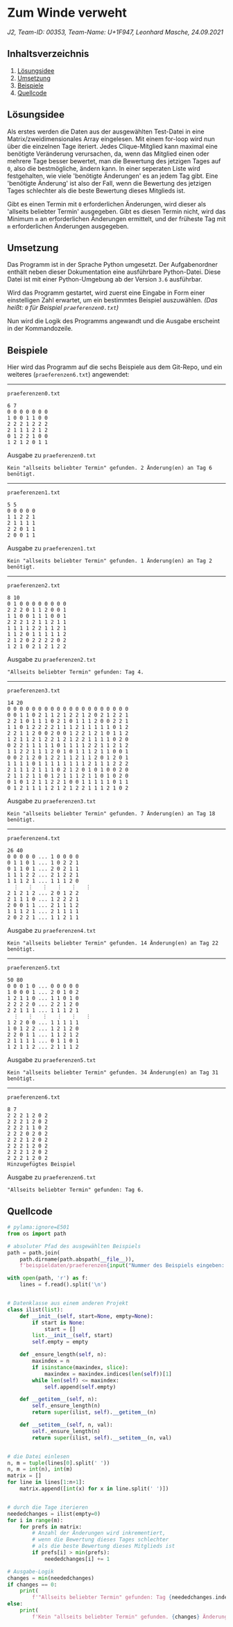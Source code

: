 # Zum Winde verweht

*J2, Team-ID: 00353, Team-Name: U+1F947, Leonhard Masche, 24.09.2021*


## Inhaltsverzeichnis
1. [Lösungsidee](#lösungsidee)
2. [Umsetzung](#umsetzung)
3. [Beispiele](#beispiele)
4. [Quellcode](#quellcode)


## Lösungsidee

Als erstes werden die Daten aus der ausgewählten Test-Datei in eine Matrix/zweidimensionales Array eingelesen. Mit einem for-loop wird nun über die einzelnen Tage iteriert. Jedes Clique-Mitglied kann maximal eine benötigte Veränderung verursachen, da, wenn das Mitglied einen oder mehrere Tage besser bewertet, man die Bewertung des jetzigen Tages auf `0`, also die bestmögliche, ändern kann. In einer seperaten Liste wird festgehalten, wie viele 'benötigte Änderungen' es an jedem Tag gibt. Eine 'benötigte Änderung' ist also der Fall, wenn die Bewertung des jetzigen Tages schlechter als die beste Bewertung dieses Mitglieds ist.

Gibt es einen Termin mit `0` erforderlichen Änderungen, wird dieser als 'allseits beliebter Termin' ausgegeben. Gibt es diesen Termin nicht, wird das Minimum `m` an erforderlichen Änderungen ermittelt, und der früheste Tag mit `m` erforderlichen Änderungen ausgegeben.


## Umsetzung

Das Programm ist in der Sprache Python umgesetzt. Der Aufgabenordner enthält neben dieser Dokumentation eine ausführbare Python-Datei. Diese Datei ist mit einer Python-Umgebung ab der Version `3.6` ausführbar.

Wird das Programm gestartet, wird zuerst eine Eingabe in Form einer einstelligen Zahl erwartet, um ein bestimmtes Beispiel auszuwählen. *(Das heißt: `0` für Beispiel `praeferenzen0.txt`)*

Nun wird die Logik des Programms angewandt und die Ausgabe erscheint in der Kommandozeile.


## Beispiele

Hier wird das Programm auf die sechs Beispiele aus dem Git-Repo, und ein weiteres (`praeferenzen6.txt`) angewendet:

---

`praeferenzen0.txt`

```
6 7
0 0 0 0 0 0 0
1 0 0 1 1 0 0
2 2 2 1 2 2 2
2 1 1 1 2 1 2
0 1 2 2 1 0 0
1 2 1 2 0 1 1
````

Ausgabe zu `praeferenzen0.txt`

```
Kein "allseits beliebter Termin" gefunden. 2 Änderung(en) an Tag 6 benötigt.
```

---

`praeferenzen1.txt`

```
5 5
0 0 0 0 0
1 1 2 2 1
2 1 1 1 1
2 2 0 1 1
2 0 0 1 1
```

Ausgabe zu `praeferenzen1.txt`

```
Kein "allseits beliebter Termin" gefunden. 1 Änderung(en) an Tag 2 benötigt.
```

---

`praeferenzen2.txt`

```
8 10
0 1 0 0 0 0 0 0 0 0
2 2 2 0 1 1 2 0 0 1
1 1 0 0 1 1 1 0 0 1
2 2 2 1 2 1 1 2 1 1
1 1 1 1 2 2 1 1 2 1
1 1 2 0 1 1 1 1 1 2
2 1 2 0 2 2 2 2 0 2
1 2 1 0 2 1 2 1 2 2
```

Ausgabe zu `praeferenzen2.txt`

```
"Allseits beliebter Termin" gefunden: Tag 4.
```

---

`praeferenzen3.txt`

```
14 20
0 0 0 0 0 0 0 0 0 0 0 0 0 0 0 0 0 0 0 0
0 0 1 1 0 2 1 1 2 1 2 2 1 2 0 2 1 2 2 1
2 2 1 0 1 1 1 0 2 1 0 1 1 1 2 0 0 2 2 1
1 1 0 1 2 2 2 2 1 1 1 2 1 1 1 1 1 0 1 2
2 2 1 1 2 0 0 2 0 0 1 2 2 1 2 1 0 1 1 2
1 2 1 1 2 1 2 2 1 2 1 2 2 1 1 1 1 0 2 0
0 2 2 1 1 1 1 1 0 1 1 1 1 2 2 1 1 2 1 2
1 1 2 2 1 1 1 2 0 1 0 1 1 1 2 1 1 0 0 1
0 0 2 1 2 0 1 2 2 1 1 2 1 1 2 0 1 2 0 1
1 1 1 1 0 1 1 1 1 1 1 1 1 2 1 1 1 2 2 2
2 1 1 1 2 1 1 1 0 2 1 2 0 1 0 1 0 0 2 0
2 1 1 2 1 1 0 1 2 1 1 1 2 1 1 0 1 0 2 0
0 1 0 1 2 1 1 2 2 1 0 0 1 1 1 1 1 0 1 1
0 1 2 1 1 1 1 2 1 2 1 2 2 1 1 1 2 1 0 2
```

Ausgabe zu `praeferenzen3.txt`

```
Kein "allseits beliebter Termin" gefunden. 7 Änderung(en) an Tag 18 benötigt.
```

---

`praeferenzen4.txt`

```
26 40
0 0 0 0 0 ... 1 0 0 0 0
0 1 1 0 1 ... 1 0 2 2 1
0 1 1 0 1 ... 2 0 2 1 1
1 1 1 2 2 ... 2 1 2 2 1
1 1 1 2 1 ... 1 1 1 2 0
  ⋮   ⋮   ⋮   ⋮   ⋮   ⋮
2 1 2 1 2 ... 2 0 1 2 2
2 1 1 1 0 ... 1 2 2 2 1
2 0 0 1 1 ... 2 1 1 1 2
1 1 1 2 1 ... 2 1 1 1 1
2 0 2 2 1 ... 1 1 2 1 1
```

Ausgabe zu `praeferenzen4.txt`

```
Kein "allseits beliebter Termin" gefunden. 14 Änderung(en) an Tag 22 benötigt.
```

---

`praeferenzen5.txt`

```
50 80
0 0 0 1 0 ... 0 0 0 0 0
1 0 0 0 1 ... 2 0 1 0 2
1 2 1 1 0 ... 1 1 0 1 0
2 2 2 2 0 ... 2 2 1 2 0
2 2 1 1 1 ... 1 1 1 2 1
  ⋮   ⋮   ⋮   ⋮   ⋮   ⋮
1 2 2 0 0 ... 1 1 1 1 1
1 0 1 2 2 ... 1 2 1 2 0
2 2 0 1 1 ... 1 1 2 1 2
2 1 1 1 1 ... 0 1 1 0 1
1 2 1 1 2 ... 2 1 1 1 2
```

Ausgabe zu `praeferenzen5.txt`

```
Kein "allseits beliebter Termin" gefunden. 34 Änderung(en) an Tag 31 benötigt.
```

---

`praeferenzen6.txt`

```
8 7
2 2 2 1 2 0 2
2 2 2 1 2 0 2
2 2 2 1 1 0 2
2 2 2 0 2 0 2
2 2 2 1 2 0 2
2 2 2 1 2 0 2
2 2 2 1 2 0 2
2 2 2 1 2 0 2
Hinzugefügtes Beispiel
```

Ausgabe zu `praeferenzen6.txt`

```
"Allseits beliebter Termin" gefunden: Tag 6.
```


## Quellcode

```python
# pylama:ignore=E501
from os import path

# absoluter Pfad des ausgewählten Beispiels
path = path.join(
    path.dirname(path.abspath(__file__)),
    f'beispieldaten/praeferenzen{input("Nummer des Beispiels eingeben: ")}.txt')

with open(path, 'r') as f:
    lines = f.read().split('\n')


# Datenklasse aus einem anderen Projekt
class ilist(list):
    def __init__(self, start=None, empty=None):
        if start is None:
            start = []
        list.__init__(self, start)
        self.empty = empty

    def _ensure_length(self, n):
        maxindex = n
        if isinstance(maxindex, slice):
            maxindex = maxindex.indices(len(self))[1]
        while len(self) <= maxindex:
            self.append(self.empty)

    def __getitem__(self, n):
        self._ensure_length(n)
        return super(ilist, self).__getitem__(n)

    def __setitem__(self, n, val):
        self._ensure_length(n)
        return super(ilist, self).__setitem__(n, val)


# die Datei einlesen
n, m = tuple(lines[0].split(' '))
n, m = int(n), int(m)
matrix = []
for line in lines[1:n+1]:
    matrix.append([int(x) for x in line.split(' ')])


# durch die Tage iterieren
neededchanges = ilist(empty=0)
for i in range(m):
    for prefs in matrix:
        # Anzahl der Änderungen wird inkrementiert,
        # wenn die Bewertung dieses Tages schlechter
        # als die beste Bewertung dieses Mitglieds ist
        if prefs[i] > min(prefs):
            neededchanges[i] += 1

# Ausgabe-Logik
changes = min(neededchanges)
if changes == 0:
    print(
        f'"Allseits beliebter Termin" gefunden: Tag {neededchanges.index(0)+1}.')
else:
    print(
        f'Kein "allseits beliebter Termin" gefunden. {changes} Änderung(en) an Tag {neededchanges.index(changes)+1} benötigt.')
```